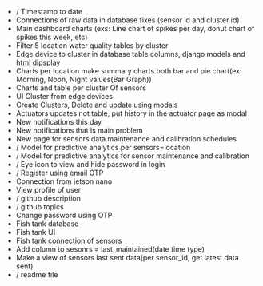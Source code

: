 - / Timestamp to date
- Connections of raw data in database fixes (sensor id and cluster id)
- Main dashboard charts (exs: Line chart of spikes per day, donut chart of spikes this week, etc)
- Filter 5 location water quality tables by cluster
- Edge device to cluster in database table columns, django models and html dipsplay 
- Charts per location make summary charts both bar and pie chart(ex: Morning, Noon, Night values(Bar Graph))
- Charts and table per cluster Of sensors
- UI Cluster from edge devices
- Create Clusters, Delete and update using modals
- Actuators updates not table, put history in the actuator page as modal
- New notifications this day
- New notifications that is main problem
- New page for sensors data maintenance and calibration schedules
- / Model for predictive analytics per sensors=location
- / Model for predictive analytics for sensor maintenance and calibration
- / Eye icon to view and hide password in login
- / Register using email OTP
- Connection from jetson nano
- View profile of user
- / github description
- / github topics
- Change password using OTP
- Fish tank database
- Fish tank UI
- Fish tank connection of sensors
- Add column to sesonrs = last_maintained(date time type)
- Make a view of sensors last sent data(per sensor_id, get latest data sent)
- / readme file
